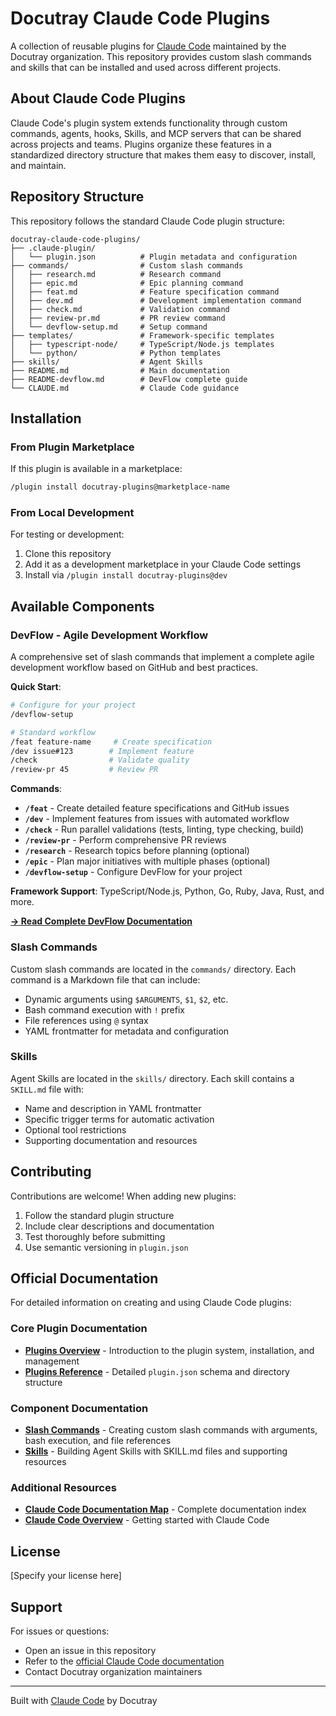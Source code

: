 # Docutray Claude Code Plugins

A collection of reusable plugins for [Claude Code](https://docs.claude.com/en/docs/claude-code/overview) maintained by the Docutray organization. This repository provides custom slash commands and skills that can be installed and used across different projects.

## About Claude Code Plugins

Claude Code's plugin system extends functionality through custom commands, agents, hooks, Skills, and MCP servers that can be shared across projects and teams. Plugins organize these features in a standardized directory structure that makes them easy to discover, install, and maintain.

## Repository Structure

This repository follows the standard Claude Code plugin structure:

```
docutray-claude-code-plugins/
├── .claude-plugin/
│   └── plugin.json          # Plugin metadata and configuration
├── commands/                # Custom slash commands
│   ├── research.md          # Research command
│   ├── epic.md              # Epic planning command
│   ├── feat.md              # Feature specification command
│   ├── dev.md               # Development implementation command
│   ├── check.md             # Validation command
│   ├── review-pr.md         # PR review command
│   └── devflow-setup.md     # Setup command
├── templates/               # Framework-specific templates
│   ├── typescript-node/     # TypeScript/Node.js templates
│   └── python/              # Python templates
├── skills/                  # Agent Skills
├── README.md                # Main documentation
├── README-devflow.md        # DevFlow complete guide
└── CLAUDE.md                # Claude Code guidance
```

## Installation

### From Plugin Marketplace

If this plugin is available in a marketplace:

```bash
/plugin install docutray-plugins@marketplace-name
```

### From Local Development

For testing or development:

1. Clone this repository
2. Add it as a development marketplace in your Claude Code settings
3. Install via `/plugin install docutray-plugins@dev`

## Available Components

### DevFlow - Agile Development Workflow

A comprehensive set of slash commands that implement a complete agile development workflow based on GitHub and best practices.

**Quick Start**:
```bash
# Configure for your project
/devflow-setup

# Standard workflow
/feat feature-name     # Create specification
/dev issue#123        # Implement feature
/check                # Validate quality
/review-pr 45         # Review PR
```

**Commands**:
- **`/feat`** - Create detailed feature specifications and GitHub issues
- **`/dev`** - Implement features from issues with automated workflow
- **`/check`** - Run parallel validations (tests, linting, type checking, build)
- **`/review-pr`** - Perform comprehensive PR reviews
- **`/research`** - Research topics before planning (optional)
- **`/epic`** - Plan major initiatives with multiple phases (optional)
- **`/devflow-setup`** - Configure DevFlow for your project

**Framework Support**: TypeScript/Node.js, Python, Go, Ruby, Java, Rust, and more.

**[→ Read Complete DevFlow Documentation](./README-devflow.md)**

### Slash Commands

Custom slash commands are located in the `commands/` directory. Each command is a Markdown file that can include:

- Dynamic arguments using `$ARGUMENTS`, `$1`, `$2`, etc.
- Bash command execution with `!` prefix
- File references using `@` syntax
- YAML frontmatter for metadata and configuration

### Skills

Agent Skills are located in the `skills/` directory. Each skill contains a `SKILL.md` file with:

- Name and description in YAML frontmatter
- Specific trigger terms for automatic activation
- Optional tool restrictions
- Supporting documentation and resources

## Contributing

Contributions are welcome! When adding new plugins:

1. Follow the standard plugin structure
2. Include clear descriptions and documentation
3. Test thoroughly before submitting
4. Use semantic versioning in `plugin.json`

## Official Documentation

For detailed information on creating and using Claude Code plugins:

### Core Plugin Documentation
- **[Plugins Overview](https://docs.claude.com/en/docs/claude-code/plugins)** - Introduction to the plugin system, installation, and management
- **[Plugins Reference](https://docs.claude.com/en/docs/claude-code/plugins-reference)** - Detailed `plugin.json` schema and directory structure

### Component Documentation
- **[Slash Commands](https://docs.claude.com/en/docs/claude-code/slash-commands)** - Creating custom slash commands with arguments, bash execution, and file references
- **[Skills](https://docs.claude.com/en/docs/claude-code/skills)** - Building Agent Skills with SKILL.md files and supporting resources

### Additional Resources
- **[Claude Code Documentation Map](https://docs.claude.com/en/docs/claude-code/claude_code_docs_map.md)** - Complete documentation index
- **[Claude Code Overview](https://docs.claude.com/en/docs/claude-code/overview)** - Getting started with Claude Code

## License

[Specify your license here]

## Support

For issues or questions:
- Open an issue in this repository
- Refer to the [official Claude Code documentation](https://docs.claude.com/en/docs/claude-code/overview)
- Contact Docutray organization maintainers

---

Built with [Claude Code](https://docs.claude.com/en/docs/claude-code/overview) by Docutray

